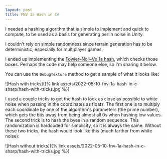 ```yaml
---
layout: post
title: FNV 1a Hash in C#
---
```


I needed a hashing algorithm that is simple to implement and quick to compute, to be used as a basis
for generating perlin noise in Unity.

I couldn't rely on simple randomness since terrain generation has to be deterministic, especially for multiplayer games.

I ended up implementing the [Fowler–Noll–Vo 1a hash](http://www.isthe.com/chongo/tech/comp/fnv/index.html), which checks those boxes. Perhaps the code may help someone else, so I'm sharing it below.

You can use the `DebugTexture` method to get a sample of what it looks like:

![Hash with tricks]({% link assets/2022-05-10-fnv-1a-hash-in-c-sharp/hash-with-tricks.jpg %})

I used a couple tricks to get the hash to look as close as possible to white noise when passing in the coordinates as floats.
The first one is to multiply each coordinate by one of the algorithm's parameters (the prime number), which gets the bits away from being almost all 0s when hashing low values.
The second trick is to hash the byes in a random sequence. This randomization is hardcoded for simplicity, so it is always the same.
Without these two tricks, the hash would look like this (much farther from white noise):

![Hash without tricks]({% link assets/2022-05-10-fnv-1a-hash-in-c-sharp/hash-with-tricks.jpg %})


<script src="https://gist.github.com/marcospgp/ed991372f1c814eb21b8b248db258187.js"></script>
